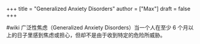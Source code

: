+++
title = "Generalized Anxiety Disorders"
author = ["Max"]
draft = false
+++

\#wiki
广泛性焦虑（Generalized Anxiety Disorders）当一个人在至少 6 个月以上的日子里感到焦虑或担心，但却不是由于收到特定的危险所威胁。
